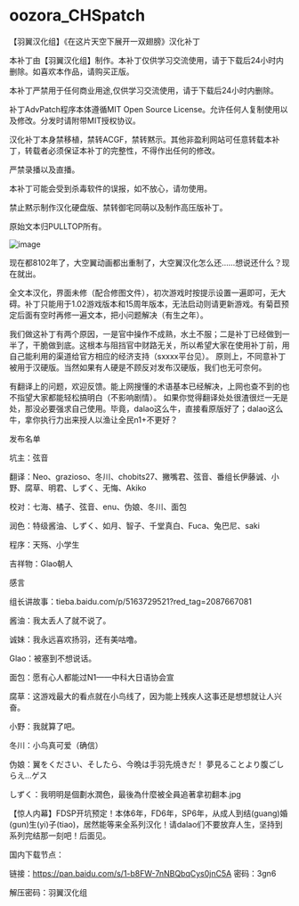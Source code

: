# oozora_CHSpatch
【羽翼汉化组】《在这片天空下展开一双翅膀》汉化补丁

本补丁由【羽翼汉化组】制作。本补丁仅供学习交流使用，请于下载后24小时内删除。如喜欢本作品，请购买正版。

本补丁严禁用于任何商业用途,仅供学习交流使用，请于下载后24小时内删除。

补丁AdvPatch程序本体遵循MIT Open Source License。允许任何人复制使用以及修改。分发时请附带MIT授权协议。

汉化补丁本身禁移植，禁转ACGF，禁转黙示。其他非盈利网站可任意转载本补丁，转载者必须保证本补丁的完整性，不得作出任何的修改。

严禁录播以及直播。

本补丁可能会受到杀毒软件的误报，如不放心，请勿使用。

禁止黙示制作汉化硬盘版、禁转御宅同萌以及制作高压版补丁。

原始文本归PULLTOP所有。

![image](https://raw.githubusercontent.com/jszhtian/oozora_CHSpatch/master/staff.jpg)

现在都8102年了，大空翼动画都出重制了，大空翼汉化怎么还……想说还什么？现在就出。

全文本汉化，界面未修（配合修图文件），初次游戏时按提示设置一遍即可，无大碍。补丁只能用于1.02游戏版本和15周年版本，无法启动则请更新游戏。有菊苣预定后面有空时再修一遍文本，把小问题解决（有生之年）。

我们做这补丁有两个原因，一是官中操作不成熟，水土不服；二是补丁已经做到一半了，干脆做到底。这根本与阻挡官中财路无关，所以希望大家在使用补丁前，用自己能利用的渠道给官方相应的经济支持（sxxxx平台见）。
原则上，不同意补丁被用于汉硬版。当然如果有人硬是不顾反对发布汉硬版，我们也无可奈何。

有翻译上的问题，欢迎反馈。能上网搜懂的术语基本已经解决，上网也查不到的也不指望大家都能轻松搞明白（不影响剧情）。
如果你觉得翻译处处很渣很烂一无是处，那没必要强求自己使用。毕竟，dalao这么牛，直接看原版好了；dalao这么牛，拿你执行力出来授人以渔让全民n1+不更好？

发布名单

坑主：弦音

翻译：Neo、grazioso、冬川、chobits27、撇嘴君、弦音、番组长伊藤诚、小野、腐草、明君、しずく、无悔、Akiko

校对：七海、橘子、弦音、enu、伪娘、冬川、面包

润色：特级酱油、しずく、如月、智子、千堂真白、Fuca、兔巴尼、saki

程序：天殇、小学生

吉祥物：Glao朝人

感言

组长讲故事：tieba.baidu.com/p/5163729521?red_tag=2087667081

酱油：我太丢人了就不说了。

诚妹：我永远喜欢扬羽，还有美咕噜。

Glao：被塞到不想说话。

面包：愿有心人都能过N1——中科大日语协会宣

腐草：这游戏最大的看点就在小鸟线了，因为能上残疾人这事还是想想就让人兴奋。

小野：我就算了吧。

冬川：小鸟真可爱（确信）

伪娘：翼をください、そしたら、今晩は手羽先焼きだ！ 夢見ることより腹ごしらえ…ゲス

しずく：我明明是個劃水潤色，最後為什麼被全員追著拿初翻本.jpg

【惊人内幕】FDSP开坑预定！本体6年，FD6年，SP6年，从成人到结(guang)婚(gun)生(yi)子(tiao)，居然能等来全系列汉化！请dalao们不要放弃人生，坚持到系列完结那一刻吧！后面见。

国内下载节点：

链接：https://pan.baidu.com/s/1-b8FW-7nNBQbqCys0jnC5A 密码：3gn6

解压密码：羽翼汉化组

